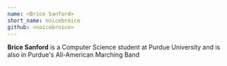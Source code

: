 ```yaml
---
name: <Brice Sanford>
short_name: noicebroice
github: <noicebroice>
---
```


**Brice Sanford** is a Computer Science student at Purdue University and is also in Purdue's All-American Marching Band
